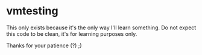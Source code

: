 # vmtesting

This only exists because it's the only way I'll learn something.
Do not expect this code to be clean, it's for learning purposes only.

Thanks for your patience (?) ;)
